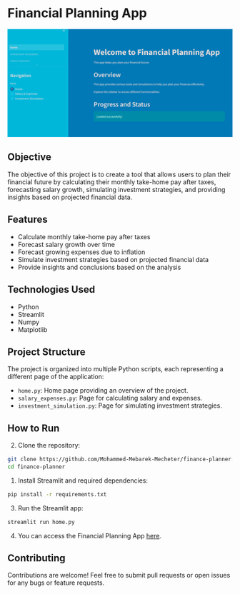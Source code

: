 # Financial Planning App

![Financial Planning App](FPA.PNG)

## Objective

The objective of this project is to create a tool that allows users to plan their financial future by calculating their monthly take-home pay after taxes, forecasting salary growth, simulating investment strategies, and providing insights based on projected financial data.

## Features

- Calculate monthly take-home pay after taxes
- Forecast salary growth over time
- Forecast growing expenses due to inflation
- Simulate investment strategies based on projected financial data
- Provide insights and conclusions based on the analysis

## Technologies Used

- Python
- Streamlit
- Numpy
- Matplotlib

## Project Structure

The project is organized into multiple Python scripts, each representing a different page of the application:
- `home.py`: Home page providing an overview of the project.
- `salary_expenses.py`: Page for calculating salary and expenses.
- `investment_simulation.py`: Page for simulating investment strategies.

## How to Run

2. Clone the repository:

```bash
git clone https://github.com/Mohammed-Mebarek-Mecheter/finance-planner.git
cd finance-planner
```

1. Install Streamlit and required dependencies:

```bash
pip install -r requirements.txt
```

3. Run the Streamlit app:

```bash
streamlit run home.py
```

4. You can access the Financial Planning App [here](https://financial-planning.streamlit.app/).

## Contributing

Contributions are welcome! Feel free to submit pull requests or open issues for any bugs or feature requests.

